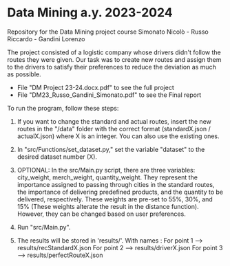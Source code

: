 # Data Mining a.y. 2023-2024
Repository for the Data Mining project course
Simonato Nicolò - Russo Riccardo - Gandini Lorenzo

The project consisted of a logistic company whose drivers didn't follow the routes they were given. Our task was to create new routes and assign them to the drivers to satisfy their preferences to reduce the deviation as much as possible. 
- File "DM Project 23-24.docx.pdf" to see the full project 
- File "DM23_Russo_Gandini_Simonato.pdf" to see the Final report

To run the program, follow these steps:

1) If you want to change the standard and actual routes, insert the new routes in the "/data" folder with the correct format (standardX.json / actualX.json) where X is an integer. You can also use the existing ones.

2) In "src/Functions/set_dataset.py," set the variable "dataset" to the desired dataset number (X).

3) OPTIONAL: In the src/Main.py script, there are three variables: city_weight, merch_weight, quantity_weight. They represent the importance assigned to passing through cities in the standard routes, the importance of delivering predefined products, and the quantity to be delivered, respectively. These weights are pre-set to 55%, 30%, and 15% (These weights alterate the result in the distance function). However, they can be changed based on user preferences.

4) Run "src/Main.py".

5) The results will be stored in 'results/'. With names :
    For point 1 --> results/recStandardX.json
    For point 2 --> results/driverX.json
    For point 3 --> results/perfectRouteX.json
